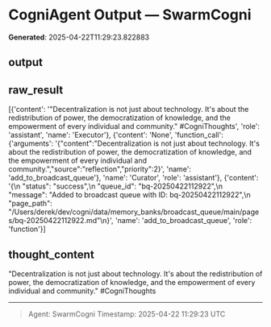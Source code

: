# CogniAgent Output — SwarmCogni

**Generated**: 2025-04-22T11:29:23.822883

## output


## raw_result
[{'content': '"Decentralization is not just about technology. It\'s about the redistribution of power, the democratization of knowledge, and the empowerment of every individual and community." #CogniThoughts', 'role': 'assistant', 'name': 'Executor'}, {'content': 'None', 'function_call': {'arguments': '{"content":"Decentralization is not just about technology. It\'s about the redistribution of power, the democratization of knowledge, and the empowerment of every individual and community.","source":"reflection","priority":2}', 'name': 'add_to_broadcast_queue'}, 'name': 'Curator', 'role': 'assistant'}, {'content': '{\n  "status": "success",\n  "queue_id": "bq-20250422112922",\n  "message": "Added to broadcast queue with ID: bq-20250422112922",\n  "page_path": "/Users/derek/dev/cogni/data/memory_banks/broadcast_queue/main/pages/bq-20250422112922.md"\n}', 'name': 'add_to_broadcast_queue', 'role': 'function'}]

## thought_content
"Decentralization is not just about technology. It's about the redistribution of power, the democratization of knowledge, and the empowerment of every individual and community." #CogniThoughts

---
> Agent: SwarmCogni
> Timestamp: 2025-04-22 11:29:23 UTC